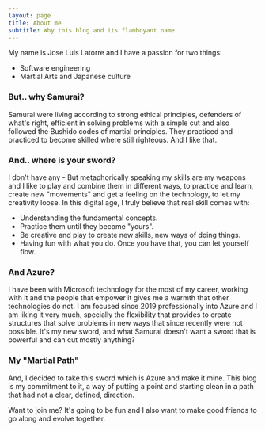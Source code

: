 ```yaml
---
layout: page
title: About me
subtitle: Why this blog and its flamboyant name
---
```


My name is Jose Luis Latorre and I have a passion for two things:
- Software engineering
- Martial Arts and Japanese culture


### But.. why Samurai?
Samurai were living according to strong ethical principles, defenders of what's right, efficient in solving problems with a simple cut and also followed the Bushido codes of martial principles. 
They practiced and practiced to become skilled where still righteous.
And I like that.


### And.. where is your sword?
I don't have any - But metaphorically speaking my skills are my weapons and I like to play and combine them in different ways, to practice and learn, create new "movements" and get a feeling on the technology, to let my creativity loose. 
In this digital age, I truly believe that real skill comes with:
- Understanding the fundamental concepts.
- Practice them until they become "yours".
- Be creative and play to create new skills, new ways of doing things.
- Having fun with what you do.
Once you have that, you can let yourself flow.


### And Azure?
I have been with Microsoft technology for the most of my career, working with it and the people that empower it gives me a warmth that other technologies do not. 
I am focused since 2019 professionally into Azure and I am liking it very much, specially the flexibility that provides to create structures that solve problems in new ways that since recently were not possible.
It's my new sword, and what Samurai doesn't want a sword that is powerful and can cut mostly anything?


### My "Martial Path"
And, I decided to take this sword which is Azure and make it mine.
This blog is my commitment to it, a way of putting a point and starting clean in a path that had not a clear, defined, direction.

Want to join me? It's going to be fun and I also want to make good friends to go along and evolve together.
